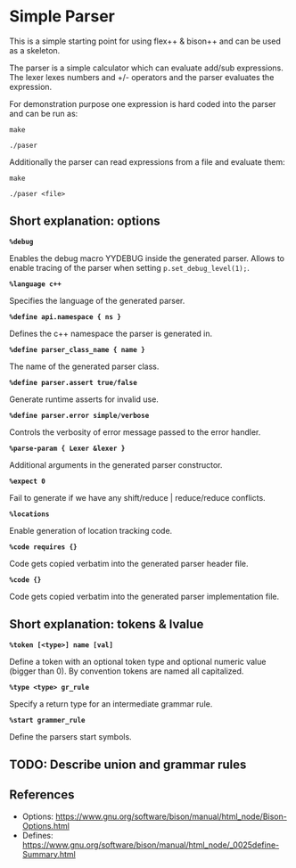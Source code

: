 # Simple Parser

This is a simple starting point for using flex++ & bison++ and can be used as a skeleton.

The parser is a simple calculator which can evaluate add/sub expressions.
The lexer lexes numbers and +/- operators and the parser evaluates the expression.

For demonstration purpose one expression is hard coded into the parser and can be run as:

```
make

./paser
```

Additionally the parser can read expressions from a file and evaluate them:
```
make

./paser <file>
```

## Short explanation: options

**`%debug`**

Enables the debug macro YYDEBUG inside the generated parser.
Allows to enable tracing of the parser when setting `p.set_debug_level(1);`.

**`%language c++`**

Specifies the language of the generated parser.

**`%define api.namespace { ns }`**

Defines the c++ namespace the parser is generated in.

**`%define parser_class_name { name }`**

The name of the generated parser class.

**`%define parser.assert true/false`**

Generate runtime asserts for invalid use.

**`%define parser.error simple/verbose`**

Controls the verbosity of error message passed to the error handler.

**`%parse-param { Lexer &lexer }`**

Additional arguments in the generated parser constructor.

**`%expect 0`**

Fail to generate if we have any shift/reduce | reduce/reduce conflicts.


**`%locations`**

Enable generation of location tracking code.

**`%code requires {}`**

Code gets copied verbatim into the generated parser header file.

**`%code {}`**

Code gets copied verbatim into the generated parser implementation file.


## Short explanation: tokens & lvalue

**`%token [<type>] name [val]`**

Define a token with an optional token type and optional numeric value (bigger than 0).
By convention tokens are named all capitalized.

**`%type <type> gr_rule`**

Specify a return type for an intermediate grammar rule.

**`%start grammer_rule`**

Define the parsers start symbols.


## TODO: Describe union and grammar rules


## References
* Options: https://www.gnu.org/software/bison/manual/html_node/Bison-Options.html
* Defines: https://www.gnu.org/software/bison/manual/html_node/_0025define-Summary.html
